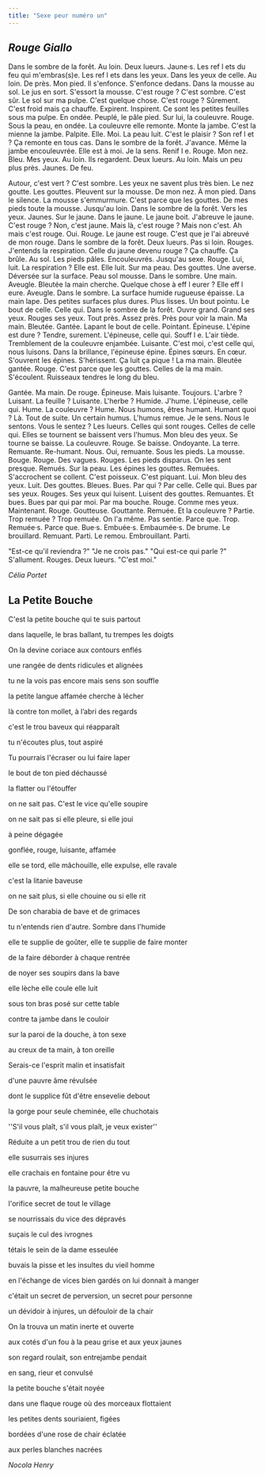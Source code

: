 ```yaml
---
title: "Sexe peur numéro un"
---
```

## _Rouge Giallo_

Dans le sombre de la forêt.
Au loin. Deux lueurs.
Jaune·s.
Les ref l ets du feu qui m'embras(s)e.
Les ref l ets dans les yeux.
Dans les yeux de celle.
Au loin.
De près. Mon pied. Il s'enfonce. S'enfonce dedans. Dans la mousse au sol. Le jus en sort. S'essort la mousse. C'est rouge ? C'est sombre. C'est sûr. 
Le sol sur ma pulpe. C'est quelque chose. C'est rouge ? Sûrement. C'est froid mais ça chauffe. Expirent. Inspirent. Ce sont les petites feuilles sous ma pulpe. En ondée.
Peuplé, le pâle pied. Sur lui, la couleuvre. Rouge. Sous la peau, en ondée. La couleuvre elle remonte. Monte la jambe. C'est la mienne la jambe. Palpite. Elle. 
Moi. La peau luit. C'est le plaisir ? Son ref l et ? Ça remonte en tous cas. 
Dans le sombre de la forêt. J'avance. Même la jambe encouleuvrée. Elle est à moi. 
Je la sens. 
Renif l e.
Rouge. Mon nez. 
Bleu. Mes yeux. 
Au loin. Ils regardent. 
Deux lueurs. Au loin. Mais un peu plus près. 
Jaunes. De feu.

Autour, c'est vert ? C'est sombre.
Les yeux ne savent plus très bien. 
Le nez goutte. Les gouttes. Pleuvent sur la mousse. De mon nez. À mon pied. Dans le silence. 
La mousse s'emmurmure. C'est parce que les gouttes. 
De mes pieds toute la mousse. Jusqu'au loin. Dans le sombre de la forêt. Vers les yeux. Jaunes. Sur le jaune. Dans le jaune. Le jaune boit. J'abreuve le jaune. C'est rouge ? Non, c'est jaune. Mais là, c'est rouge ? Mais non c'est. Ah mais c'est rouge. 
Oui. Rouge. Le jaune est rouge. 
C'est que je l'ai abreuvé de mon rouge. 
Dans le sombre de la forêt. Deux lueurs. Pas si loin. Rouges.
J'entends la respiration. Celle du jaune devenu rouge ? Ça chauffe. Ça brûle. 
Au sol. Les pieds pâles. Encouleuvrés. Jusqu'au sexe. Rouge. Lui, luit. 
La respiration ? Elle est. Elle luit. Sur ma peau. Des gouttes. Une averse. Déversée sur la surface. Peau sol mousse. 
Dans le sombre. Une main. Aveugle. Bleutée la main cherche. Quelque chose à eff l eurer ? 
Elle eff l eure. Aveugle. Dans le sombre. La surface humide rugueuse épaisse. 
La main lape. 
Des petites surfaces plus dures. Plus lisses. 
Un bout pointu. 
Le bout de celle. 
Celle qui. Dans le sombre de la forêt. Ouvre grand. Grand ses yeux. Rouges ses yeux. Tout près. Assez près. Près pour voir la main. Ma main. Bleutée. Gantée. 
Lapant le bout de celle. Pointant. Épineuse. L'épine est dure ? Tendre, surement. 
L'épineuse, celle qui. Souff l e. L'air tiède. Tremblement de la couleuvre enjambée. 
Luisante. C'est moi, c'est celle qui, nous luisons. Dans la brillance, l'épineuse épine. Épines sœurs. En cœur. S'ouvrent les épines. S'hérissent. Ça luit ça pique !
La ma main. Bleutée gantée. Rouge. C'est parce que les gouttes. 
Celles de la ma main. S'écoulent. Ruisseaux tendres le long du bleu.



Gantée. Ma main. De rouge. Épineuse. Mais luisante. Toujours. L'arbre ? Luisant. 
La feuille ? Luisante. L'herbe ? Humide. J'hume. L'épineuse, celle qui. Hume. La couleuvre ? Hume. 
Nous humons, êtres humant. Humant quoi ? Là. Tout de suite. Un certain humus. 
L'humus remue. 
Je le sens. Nous le sentons. 
Vous le sentez ?
Les lueurs. Celles qui sont rouges. Celles de celle qui. Elles se tournent se baissent vers l'humus. Mon bleu des yeux. Se tourne se baisse. La couleuvre. 
Rouge. Se baisse. 
Ondoyante. 
La terre.
Remuante. Re-humant. Nous. Oui, remuante. 
Sous les pieds. La mousse. Bouge. Rouge. 
Des vagues. Rouges. 
Les pieds disparus. On les sent presque. Remués.
Sur la peau. Les épines les gouttes. Remuées. S'accrochent se collent. C'est poisseux. C'est piquant. Lui. Mon bleu des yeux. Luit. Des gouttes. Bleues. Bues. 
Par qui ? Par celle. Celle qui. Bues par ses yeux. Rouges. Ses yeux qui luisent. 
Luisent des gouttes. Remuantes. Et bues. Bues par qui par moi. Par ma bouche. 
Rouge. Comme mes yeux. Maintenant. Rouge. Goutteuse. Gouttante. 
Remuée. 
Et la couleuvre ?
Partie.
Trop remuée ?
Trop remuée. 
On l'a même. Pas sentie. Parce que. Trop. Remuée·s. Parce que. Bue·s. Embuée·s. 
Embaumée·s. De brume. Le brouillard. Remuant. Parti. 
Le remou. Embrouillant. Parti.


"Est-ce qu'il reviendra ?" "Je ne crois pas."
"Qui est-ce qui parle ?"
S'allument. Rouges. Deux lueurs. 
"C'est moi."

*Célia Portet*



## La Petite Bouche

C'est la petite bouche qui te suis partout

dans laquelle, le bras ballant, tu trempes les doigts


On la devine coriace aux contours enflés

une rangée de dents ridicules et alignées

tu ne la vois pas encore mais sens son souffle

la petite langue affamée cherche à lécher

là contre ton mollet, à l’abri des regards

c'est le trou baveux qui réapparaît

tu n'écoutes plus, tout aspiré


Tu pourrais l'écraser ou lui faire laper

le bout de ton pied déchaussé

la flatter ou l'étouffer

on ne sait pas. C'est le vice qu'elle soupire

on ne sait pas si elle pleure, si elle joui

à peine dégagée

gonflée, rouge, luisante, affamée

elle se tord, elle mâchouille, elle expulse, elle ravale

c'est la litanie baveuse

on ne sait plus, si elle chouine ou si elle rit


De son charabia de bave et de grimaces

tu n'entends rien d'autre. Sombre dans l'humide

elle te supplie de goûter, elle te supplie de faire monter

de la faire déborder à chaque rentrée

de noyer ses soupirs dans la bave

elle lèche elle coule elle luit

sous ton bras posé sur cette table

contre ta jambe dans le couloir

sur la paroi de la douche, à ton sexe

au creux de ta main, à ton oreille


Serais-ce l'esprit malin et insatisfait

d'une pauvre âme révulsée

dont le supplice fût d'être ensevelie debout

la gorge pour seule cheminée, elle chuchotais

''S'il vous plaît, s'il vous plaît, je veux exister''


Réduite a un petit trou de rien du tout

elle susurrais ses injures

elle crachais en fontaine pour être vu

la pauvre, la malheureuse petite bouche

l'orifice secret de tout le village

se nourrissais du vice des dépravés

suçais le cul des ivrognes

tétais le sein de la dame esseulée

buvais la pisse et les insultes du vieil homme

en l'échange de vices bien gardés on lui donnait à manger

c'était un secret de perversion, un secret pour personne

un dévidoir à injures, un défouloir de la chair


On la trouva un matin inerte et ouverte

aux cotés d'un fou à la peau grise et aux yeux jaunes

son regard roulait, son entrejambe pendait

en sang, rieur et convulsé

la petite bouche s'était noyée

dans une flaque rouge où des morceaux flottaient

les petites dents souriaient, figées

bordées d'une rose de chair éclatée

aux perles blanches nacrées



*Nocola Henry* 